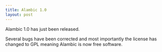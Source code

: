 ```yaml
---
title: Alambic 1.0
layout: post
---
```


Alambic 1.0 has just been released.

Several bugs have been corrected and most
importantly the license has changed to GPL
meaning Alambic is now free software.
